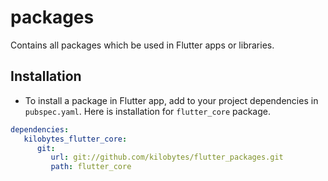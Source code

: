 # packages

Contains all packages which be used in Flutter apps or libraries.


## Installation

- To install a package in Flutter app, add to your project dependencies in `pubspec.yaml`.
Here is installation for `flutter_core` package.

```yaml
dependencies:
   kilobytes_flutter_core:
      git:
         url: git://github.com/kilobytes/flutter_packages.git
         path: flutter_core
```
